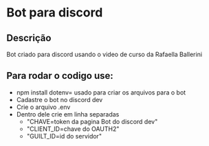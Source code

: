 <h1>Bot para discord</h1>
<h2>Descrição</h2>
<p>Bot criado para discord usando o video de curso da <a src="https://www.youtube.com/@rafaellaballerini"> Rafaella Ballerini</a></p>
<h2>Para rodar o codigo use:</h2>
<ul>
<li>npm install dotenv= usado para criar os arquivos para o bot</li>
<li>Cadastre o bot no discord dev</li>
<li>Crie o arquivo .env </li>
<li>Dentro dele crie em linha separadas
 <ul>
 <li>
    "CHAVE=token da pagina Bot do discord dev"
 </li>
 <li>
    "CLIENT_ID=chave do OAUTH2"
 </li>
 <li>
    "GUILT_ID=id do servidor"
 </li>
 </ul></li>
</ul>